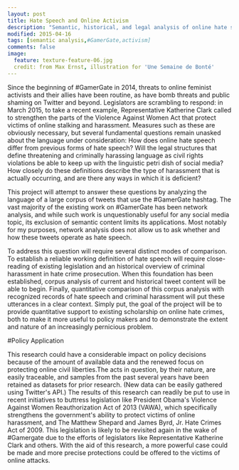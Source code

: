 ```yaml
---
layout: post
title: Hate Speech and Online Activism
description: "Semantic, historical, and legal analysis of online hate speech."
modified: 2015-04-16
tags: [semantic analysis,#GamerGate,activism]
comments: false
image:
  feature: texture-feature-06.jpg
  credit: from Max Ernst, illustration for 'Une Semaine de Bonté'
---
```


Since the beginning of #GamerGate in 2014, threats to online feminist activists and their allies have been routine, as have bomb threats and public shaming on Twitter and beyond. Legislators are scrambling to respond: in March 2015, to take a recent example, Representative Katherine Clark called to strengthen the parts of the Violence Against Women Act that protect victims of online stalking and harassment. Measures such as these are obviously necessary, but several fundamental questions remain unasked about the language under consideration: How does online hate speech differ from previous forms of hate speech? Will the legal structures that define threatening and criminally harassing language as civil rights violations be able to keep up with the linguistic petri dish of social media? How closely do these definitions describe the type of harassment that is actually occurring, and are there any ways in which it is deficient? 

This project will attempt to answer these questions by analyzing the language of a large corpus of tweets that use the #GamerGate hashtag. The vast majority of the existing work on #GamerGate has been network analysis, and while such work is unquestionably useful for any social media topic, its exclusion of semantic content limits its applications. Most notably for my purposes, network analysis does not allow us to ask whether and how these tweets operate as hate speech. 

To address this question will require several distinct modes of comparison. To establish a reliable working definition of hate speech will require close-reading of existing legislation and an historical overview of criminal harassment in hate crime prosecution. When this foundation has been established, corpus analysis of current and historical tweet content will be able to begin. Finally, quantitative comparison of this corpus analysis with recognized records of hate speech and criminal harassment will put these utterances in a clear context. Simply put, the goal of the project will be to provide quantitative support to existing scholarship on online hate crimes, both to make it more useful to policy makers and to demonstrate the extent and nature of an increasingly pernicious problem. 

#Policy Application 

This research could have a considerable impact on policy decisions because of the amount of available data and the renewed focus on protecting online civil liberties.The acts in question, by their nature, are easily traceable, and samples from the past several years have been retained as datasets for prior research. (New data can be easily gathered using Twitter's API.) The results of this research can readily be put to use in recent initiatives to buttress legislation like President Obama's Violence Against Women Reauthorization Act of 2013 (VAWA), which specifically strengthens the government's ability to protect victims of online harassment, and The Matthew Shepard and James Byrd, Jr. Hate Crimes Act of 2009. This legislation is likely to be revisited again in the wake of #Gamergate due to the efforts of legislators like Representative Katherine Clark and others. With the aid of this research, a more powerful case could be made and more precise protections could be offered to the victims of online attacks.



